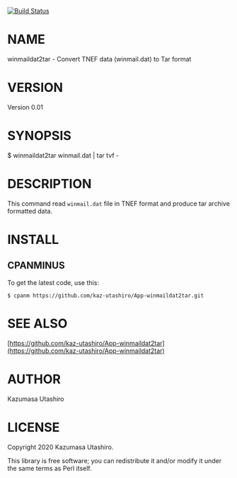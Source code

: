 [![Build Status](https://travis-ci.com/kaz-utashiro/App-winmaildat2tar.svg?branch=master)](https://travis-ci.com/kaz-utashiro/App-winmaildat2tar)
# NAME

winmaildat2tar - Convert TNEF data (winmail.dat) to Tar format

# VERSION

Version 0.01

# SYNOPSIS

$ winmaildat2tar winmail.dat | tar tvf -

# DESCRIPTION

This command read `winmail.dat` file in TNEF format and produce tar
archive formatted data.

# INSTALL

## CPANMINUS

To get the latest code, use this:

    $ cpanm https://github.com/kaz-utashiro/App-winmaildat2tar.git

# SEE ALSO

[https://github.com/kaz-utashiro/App-winmaildat2tar](https://github.com/kaz-utashiro/App-winmaildat2tar)

# AUTHOR

Kazumasa Utashiro

# LICENSE

Copyright 2020 Kazumasa Utashiro.

This library is free software; you can redistribute it and/or modify
it under the same terms as Perl itself.
